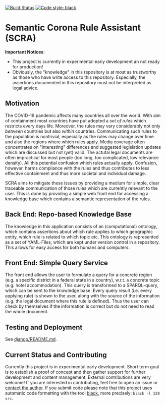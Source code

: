 [![Build Status](https://cloud.drone.io/api/badges/cknoll/scra/status.svg)](https://cloud.drone.io/cknoll/scra)
[![Code style: black](https://img.shields.io/badge/code%20style-black-000000.svg)](https://github.com/psf/black)

# Semantic Corona Rule Assistant (SCRA)

**Important Notices**:
- This project is currently in experimental early development an not ready for production!
- Obviously, the "knowledge" in this repository is at most as trustworthy as those who have write access to this repository. Especially, the assertions documented in this repository must not be interpreted as legal advice.


## Motivation

The COVID-19 pandemic affects many countries all over the world. With aim of containment most countries have put adopted a *set of rules* which restricts every days life. Moreover, the rules may vary considerably not only *between* countries but also *within* countries. Communicating such rules to the population is nontrivial, especially as the rules may change over time and also the regions where which rules apply. Media coverage often concentrates on "interesting" differences and suggested legislation updates which are discussed but not (yet) valid. The actutal legal documents are often impractical for most people (too long, too complicated, low relevance density). All this potential confusion which rules actually apply. Confusion, however, harms compliance with the rules and thus contributes to less effective containment and thus more societal and individual damage.

SCRA aims to mitigate these issues by providing a medium for simple, clear traceable communication of those rules which are currently relevant to the user. This is done by providing a simple web front end for accessing a knowledge base which contains a semantic representation of the rules.


## Back End: Repo-based Knowledge Base

The knowledge in this application consists of an (computational) ontology, which contains assertions about which rule applies to which geographic entity, which rule is related to which topic etc. This ontology is represented as a set of YAML-Files, which are kept under version control in a repository. This allows for easy access for both humans and computers.


## Front End: Simple Query Service

The front end allows the user to formulate a query for a concrete region (e.g. a specific district in a federal state in a country), w.r.t. a concrete topic (e.g. hotel accommodation). This query is transformed to a SPARQL-query, which can be sent to the knowledge base. Every query result (i.e. every applying rule) is shown to the user, along with the source of the information (e.g. the legal document where this rule is defined). Thus the user can check by themselves if the information is correct but do not need to read the whole document.


## Testing and Deployment

See [django/README.md](django/README.md).

## Current Status and Contributing

Currently this project is in experimental early development. Short term goal is to establish a proof of concept and then gather support for further development and content management. External contributions are very welcome! If you are interested in contributing, feel free to open an issue or [contact the author](https://cknoll.github.io/pages/impressum.html).
If you submit code please note that this project uses automatic code formatting with the tool [black](https://github.com/psf/black), more precisely: `black -l 120 src`.
